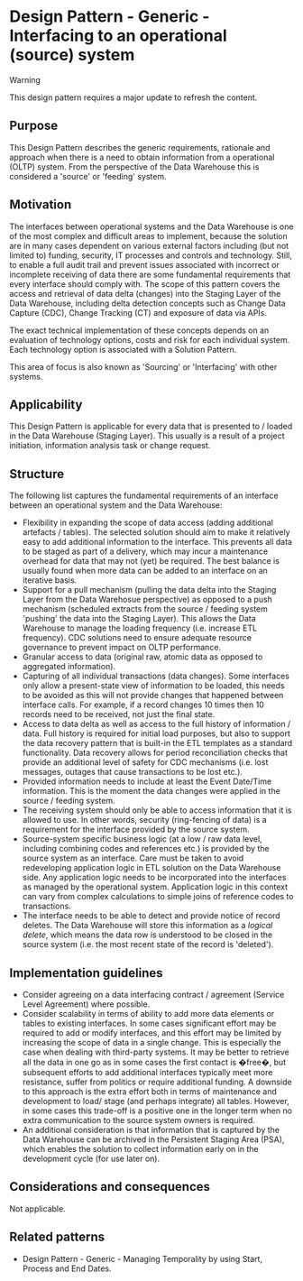 # Design Pattern - Generic - Interfacing to an operational (source) system

> [!WARNING]
> This design pattern requires a major update to refresh the content.

## Purpose

This Design Pattern describes the generic requirements, rationale and approach when there is a need to obtain information from a operational (OLTP) system. From the perspective of the Data Warehouse this is considered a 'source' or 'feeding' system.

## Motivation

The interfaces between operational systems and the Data Warehouse is one of the most complex and difficult areas to implement, because the solution are in many cases dependent on various external factors including (but not limited to) funding, security, IT processes and controls and technology. Still, to enable a full audit trail and prevent issues associated with incorrect or incomplete receiving of data there are some fundamental requirements that every interface should comply with. 
The scope of this pattern covers the access and retrieval of data delta (changes) into the Staging Layer of the Data Warehouse, including delta detection concepts such as Change Data Capture (CDC), Change Tracking (CT) and exposure of data via APIs.

The exact technical implementation of these concepts depends on an evaluation of technology options, costs and risk for each individual system. Each technology option is associated with a Solution Pattern.

This area of focus is also known as 'Sourcing' or 'Interfacing' with other systems.

## Applicability

This Design Pattern is applicable for every data that is presented to / loaded in the Data Warehouse (Staging Layer). This usually is a result of a project initiation, information analysis task or change request.

## Structure

The following list captures the fundamental requirements of an interface between an operational system and the Data Warehouse:

* Flexibility in expanding the scope of data access (adding additional artefacts / tables). The selected solution should aim to make it relatively easy to add additional information to the interface. This prevents all data to be staged as part of a delivery, which may incur a maintenance overhead for data that may not (yet) be required. The best balance is usually found when more data can be added to an interface on an iterative basis.
* Support for a pull mechanism (pulling the data delta into the Staging Layer from the Data Warehosue perspective) as opposed to a push mechanism (scheduled extracts from the source / feeding system 'pushing' the data into the Staging Layer). This allows the Data Warehouse to manage the loading frequency (i.e. increase ETL frequency). CDC solutions need to ensure adequate resource governance to prevent impact on OLTP performance.
* Granular access to data (original raw, atomic data as opposed to aggregated information).
* Capturing of all individual transactions (data changes). Some interfaces only allow a present-state view of information to be loaded, this needs to be avoided as this will not provide changes that happened between interface calls. For example, if a record changes 10 times then 10 records need to be received, not just the final state.
* Access to data delta as well as access to the full history of information / data. Full history is required for initial load purposes, but also to support the data recovery pattern that is built-in the ETL templates as a standard functionality. Data recovery allows for period reconciliation checks that provide an additional level of safety for CDC mechanisms (i.e. lost messages, outages that cause transactions to be lost etc.).
* Provided information needs to include at least the Event Date/Time information. This is the moment the data changes were applied in the source / feeding system.
* The receiving system should only be able to access information that it is allowed to use. In other words, security (ring-fencing of data) is a requirement for the interface provided by the source system.
* Source-system specific business logic (at a low / raw data level, including combining codes and references etc.) is provided by the source system as an interface. Care must be taken to avoid redeveloping application logic in ETL solution on the Data Warehouse side. Any application logic needs to be incorporated into the interfaces as managed by the operational system. Application logic in this context can vary from complex calculations to simple joins of reference codes to transactions.
* The interface needs to be able to detect and provide notice of record deletes. The Data Warehouse will store this information as a *logical delete*, which means the data row is understood to be closed in the source system (i.e. the most recent state of the record is 'deleted').

## Implementation guidelines

* Consider agreeing on a data interfacing contract / agreement (Service Level Agreement) where possible.
* Consider scalability in terms of ability to add more data elements or tables to existing interfaces. In some cases significant effort may be required to add or modify interfaces, and this effort may be limited by increasing the scope of data in a single change. This is especially the case when dealing with third-party systems. It may be better to retrieve all the data in one go as in some cases the first contact is �free�, but subsequent efforts to add additional interfaces typically meet more resistance, suffer from politics or require additional funding. A downside to this approach is the extra effort both in terms of maintenance and development to load/ stage (and perhaps integrate) all tables. However, in some cases this trade-off is a positive one in the longer term when no extra communication to the source system owners is required.
* An additional consideration is that information that is captured by the Data Warehouse can be archived in the Persistent Staging Area (PSA), which enables the solution to collect information early on in the development cycle (for use later on).

## Considerations and consequences

Not applicable.

## Related patterns

* Design Pattern - Generic - Managing Temporality by using Start, Process and End Dates.